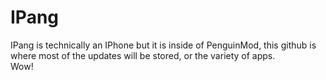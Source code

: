 # IPang
IPang is technically an IPhone but it is inside of PenguinMod, this github is where most of the updates will be stored, or the variety of apps.  
Wow!
